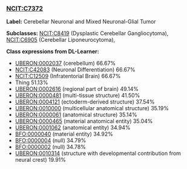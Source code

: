 
### [NCIT:C7372](http://purl.obolibrary.org/obo/NCIT_C7372)
**Label:** Cerebellar Neuronal and Mixed Neuronal-Glial Tumor

**Subclasses:** [NCIT:C8419](http://purl.obolibrary.org/obo/NCIT_C8419) (Dysplastic Cerebellar Gangliocytoma), [NCIT:C6905](http://purl.obolibrary.org/obo/NCIT_C6905) (Cerebellar Liponeurocytoma), 

**Class expressions from DL-Learner:**

- [UBERON:0002037](http://purl.obolibrary.org/obo/UBERON_0002037) (cerebellum) 66.67%
- [NCIT:C42083](http://purl.obolibrary.org/obo/NCIT_C42083) (Neuronal Differentiation) 66.67%
- [NCIT:C12509](http://purl.obolibrary.org/obo/NCIT_C12509) (Infratentorial Brain) 66.67%
- Thing 51.13%
- [UBERON:0002616](http://purl.obolibrary.org/obo/UBERON_0002616) (regional part of brain) 49.14%
- [UBERON:0000481](http://purl.obolibrary.org/obo/UBERON_0000481) (multi-tissue structure) 41.50%
- [UBERON:0004121](http://purl.obolibrary.org/obo/UBERON_0004121) (ectoderm-derived structure) 37.54%
- [UBERON:0010000](http://purl.obolibrary.org/obo/UBERON_0010000) (multicellular anatomical structure) 35.19%
- [UBERON:0000061](http://purl.obolibrary.org/obo/UBERON_0000061) (anatomical structure) 35.14%
- [UBERON:0000465](http://purl.obolibrary.org/obo/UBERON_0000465) (material anatomical entity) 35.04%
- [UBERON:0001062](http://purl.obolibrary.org/obo/UBERON_0001062) (anatomical entity) 34.94%
- [BFO:0000040](http://purl.obolibrary.org/obo/BFO_0000040) (material entity) 34.92%
- [BFO:0000004](http://purl.obolibrary.org/obo/BFO_0000004) (null) 34.79%
- [BFO:0000002](http://purl.obolibrary.org/obo/BFO_0000002) (null) 34.78%
- [UBERON:0010314](http://purl.obolibrary.org/obo/UBERON_0010314) (structure with developmental contribution from neural crest) 19.91%


